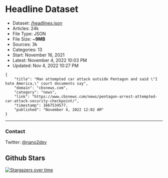# Headline Dataset

- Dataset: [/headlines.json](https://raw.githubusercontent.com/fwd/news/master/headlines.json) 
- Articles: 24k
- File Type: JSON
- File Size: ~**9MB**
- Sources: 3k
- Categories: 13
- Start: November 16, 2021
- Latest: November 4, 2022 10:03 PM
- Updated: Nov 4, 2022 10:27 PM

```
{
    "title": "Man attempted car attack outside Pentagon and said \"I hate America,\" court documents say",
    "domain": "cbsnews.com",
    "category": "news",
    "link": "https://www.cbsnews.com/news/pentagon-arrest-attempted-car-attack-security-checkpoint/",
    "timestamp": 1667534577,
    "published": "November 4, 2022 12:02 AM"
}
```

---

### Contact 

Twitter: [@nano2dev](https://twitter.com/nano2dev)

## Github Stars

[![Stargazers over time](https://starchart.cc/fwd/news.svg)](https://starchart.cc/fwd/news)
